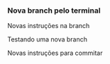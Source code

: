 ### Nova branch pelo terminal 

Novas instruções na branch 

Testando uma nova branch  

Novas instruções para commitar 
